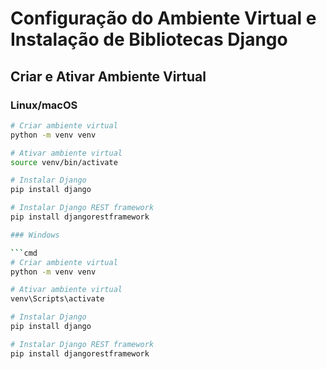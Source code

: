 # Configuração do Ambiente Virtual e Instalação de Bibliotecas Django

## Criar e Ativar Ambiente Virtual

### Linux/macOS

```bash
# Criar ambiente virtual
python -m venv venv

# Ativar ambiente virtual
source venv/bin/activate

# Instalar Django
pip install django

# Instalar Django REST framework
pip install djangorestframework

### Windows

```cmd
# Criar ambiente virtual
python -m venv venv

# Ativar ambiente virtual
venv\Scripts\activate

# Instalar Django
pip install django

# Instalar Django REST framework
pip install djangorestframework
